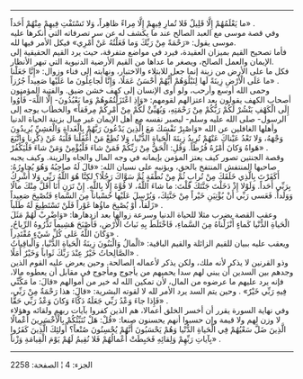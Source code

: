 ------------------------------------------------------------------------

ما يَعْلَمُهُمْ إِلَّا قَلِيلٌ فَلا تُمارِ فِيهِمْ إِلَّا مِراءً ظاهِراً، وَلا تَسْتَفْتِ فِيهِمْ مِنْهُمْ
أَحَداً» .  
وفي قصة موسى مع العبد الصالح عند ما يكشف له عن سر تصرفاته التي أنكرها
عليه موسى يقول: «رَحْمَةً مِنْ رَبِّكَ وَما فَعَلْتُهُ عَنْ أَمْرِي» فيكل الأمر فيها لله.  
فأما تصحيح القيم بميزان العقيدة، فيرد في مواضع متفرقة، حيث يرد القيم
الحقيقية إلى الإيمان والعمل الصالح، ويصغر ما عداها من القيم الأرضية
الدنيوية التي تبهر الأنظار.  
فكل ما على الأرض من زينة إنما جعل للابتلاء والاختبار، ونهايته إلى فناء
وزوال: «إِنَّا جَعَلْنا ما عَلَى الْأَرْضِ زِينَةً لَها لِنَبْلُوَهُمْ أَيُّهُمْ أَحْسَنُ عَمَلًا، وَإِنَّا
لَجاعِلُونَ ما عَلَيْها صَعِيداً جُرُزاً» .  
وحمى الله أوسع وأرحب، ولو أوى الإنسان إلى كهف خشن ضيق. والفتية المؤمنون
أصحاب الكهف يقولون بعد اعتزالهم لقومهم: «وَإِذِ اعْتَزَلْتُمُوهُمْ وَما يَعْبُدُونَ- إِلَّا
اللَّهَ- فَأْوُوا إِلَى الْكَهْفِ يَنْشُرْ لَكُمْ رَبُّكُمْ مِنْ رَحْمَتِهِ، وَيُهَيِّئْ لَكُمْ مِنْ أَمْرِكُمْ مِرفَقاً»
والخطاب يوجه إلى الرسول- صلى الله عليه وسلم- ليصبر نفسه مع أهل الإيمان
غير مبال بزينة الحياة الدنيا وأهلها الغافلين عن الله «وَاصْبِرْ نَفْسَكَ مَعَ
الَّذِينَ يَدْعُونَ رَبَّهُمْ بِالْغَداةِ وَالْعَشِيِّ يُرِيدُونَ وَجْهَهُ، وَلا تَعْدُ عَيْناكَ عَنْهُمْ تُرِيدُ
زِينَةَ الْحَياةِ الدُّنْيا، وَلا تُطِعْ مَنْ أَغْفَلْنا قَلْبَهُ عَنْ ذِكْرِنا وَاتَّبَعَ هَواهُ وَكانَ أَمْرُهُ
فُرُطاً. وَقُلِ: الْحَقُّ مِنْ رَبِّكُمْ فَمَنْ شاءَ فَلْيُؤْمِنْ وَمَنْ شاءَ فَلْيَكْفُرْ» .  
وقصة الجنتين تصور كيف يعتز المؤمن بإيمانه في وجه المال والجاه والزينة.
وكيف يجبه صاحبها المنتفش المنتفخ بالحق، ويؤنبه على نسيان الله: «قالَ لَهُ
صاحِبُهُ وَهُوَ يُحاوِرُهُ: أَكَفَرْتَ بِالَّذِي خَلَقَكَ مِنْ تُرابٍ ثُمَّ مِنْ نُطْفَةٍ ثُمَّ سَوَّاكَ رَجُلًا؟ لكِنَّا
هُوَ اللَّهُ رَبِّي وَلا أُشْرِكُ بِرَبِّي أَحَداً. وَلَوْلا إِذْ دَخَلْتَ جَنَّتَكَ قُلْتَ: ما شاءَ اللَّهُ، لا
قُوَّةَ إِلَّا بِاللَّهِ. إِنْ تَرَنِ أَنَا أَقَلَّ مِنْكَ مالًا وَوَلَداً. فَعَسى رَبِّي أَنْ يُؤْتِيَنِ خَيْراً مِنْ
جَنَّتِكَ، وَيُرْسِلَ عَلَيْها حُسْباناً مِنَ السَّماءِ فَتُصْبِحَ صَعِيداً زَلَقاً، أَوْ يُصْبِحَ ماؤُها غَوْراً
فَلَنْ تَسْتَطِيعَ لَهُ طَلَباً» .  
وعقب القصة يضرب مثلا للحياة الدنيا وسرعة زوالها بعد ازدهارها: «وَاضْرِبْ لَهُمْ
مَثَلَ الْحَياةِ الدُّنْيا كَماءٍ أَنْزَلْناهُ مِنَ السَّماءِ، فَاخْتَلَطَ بِهِ نَباتُ الْأَرْضِ، فَأَصْبَحَ
هَشِيماً تَذْرُوهُ الرِّياحُ، وَكانَ اللَّهُ عَلى كُلِّ شَيْءٍ مُقْتَدِراً» .  
ويعقب عليه ببيان للقيم الزائلة والقيم الباقية: «الْمالُ وَالْبَنُونَ زِينَةُ
الْحَياةِ الدُّنْيا، وَالْباقِياتُ الصَّالِحاتُ خَيْرٌ عِنْدَ رَبِّكَ ثَواباً وَخَيْرٌ أَمَلًا» .  
وذو القرنين لا يذكر لأنه ملك، ولكن يذكر لأعماله الصالحة. وحين يعرض عليه
القوم الذين وجدهم بين السدين أن يبني لهم سدا يحميهم من يأجوج ومأجوج في
مقابل أن يعطوه مالا، فإنه يرد عليهم ما عرضوه من المال، لأن تمكين الله له
خير من أموالهم «قالَ: ما مَكَّنِّي فِيهِ رَبِّي خَيْرٌ» . وحين يتم السد يرد الأمر لله
لا لقوته البشرية: «قالَ: هذا رَحْمَةٌ مِنْ رَبِّي، فَإِذا جاءَ وَعْدُ رَبِّي جَعَلَهُ دَكَّاءَ وَكانَ
وَعْدُ رَبِّي حَقًّا» .  
وفي نهاية السورة يقرر أن أخسر الخلق أعمالا، هم الذين كفروا بآيات ربهم
ولقائه وهؤلاء لا وزن لهم ولا قيمة وإن حسبوا أنهم يحسنون صنعا: «قُلْ: هَلْ
نُنَبِّئُكُمْ بِالْأَخْسَرِينَ أَعْمالًا الَّذِينَ ضَلَّ سَعْيُهُمْ فِي الْحَياةِ الدُّنْيا وَهُمْ يَحْسَبُونَ أَنَّهُمْ
يُحْسِنُونَ صُنْعاً؟ أُولئِكَ الَّذِينَ كَفَرُوا بِآياتِ رَبِّهِمْ وَلِقائِهِ فَحَبِطَتْ أَعْمالُهُمْ فَلا نُقِيمُ
لَهُمْ يَوْمَ الْقِيامَةِ وَزْناً» .

------------------------------------------------------------------------

الجزء: 4 ¦ الصفحة: 2258
